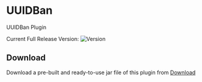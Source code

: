 # UUIDBan
UUIDBan Plugin

Current Full Release Version: ![Version](https://img.shields.io/github/release/WolfLeader116/UUIDBan.svg?style=flat-square)

## Download
Download a pre-built and ready-to-use jar file of this plugin from [Download](https://drone.io/github.com/WolfLeader116/UUIDBan/files/target/UUIDBan.jar)
